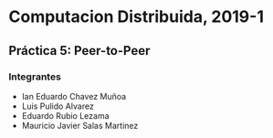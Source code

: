 <p align="center">
  <h1>Computacion Distribuida, 2019-1</h1>
</p>

Práctica 5: Peer-to-Peer
----------------------------------------------------



### Integrantes

* Ian Eduardo Chavez Muñoa	
* Luis Pulido Alvarez 
* Eduardo Rubio Lezama
* Mauricio Javier Salas Martinez



